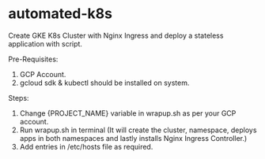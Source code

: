 # automated-k8s
Create GKE K8s Cluster with Nginx Ingress and deploy a stateless application with script.

Pre-Requisites:
1. GCP Account.
2. gcloud sdk & kubectl should be installed on system.

Steps:
1. Change {PROJECT_NAME} variable in wrapup.sh as per your GCP account.
2. Run wrapup.sh in terminal (It will create the cluster, namespace, deploys apps in both namespaces and lastly installs Nginx Ingress Controller.)
3. Add entries in /etc/hosts file as required.
